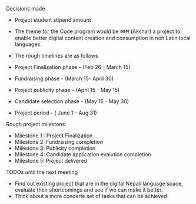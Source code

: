 Decisions made
- Project student stipend amount
- The theme for the Code program would be अक्षर (Akshar) a project to enable better digital content creation and consumption in non Latin local languages.
- The rough timelines are as follows

- Project Finalization phase - (Feb 26 - March 15)
- Fundraising phase - (March 15- April 30)
- Project publicity phase - (April 15 - May 15)
- Candidate selection phase - (May 15 - May 30)
- Project period - ( June 1 - Aug 31)


Rough project milestons:
- Milestone 1 : Project Finalization
- Milestone 2: Fundraising completion
- Milestone 3: Publicity completion
- Milestone 4: Candidate application evalution completion
- Milestone 5: Project delivered


TODOs until the next meeting
- Find out existing project that are in the digital Nepali language space, evaluate their shortcomings and see if we can make it better.
- Think about a more concerte set of tasks that can be achieved

